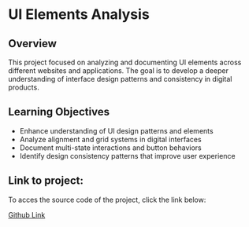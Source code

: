 # UI Elements Analysis 
## Overview
This project focused on analyzing and documenting UI elements across different websites and applications. The goal is to develop a deeper understanding of interface design patterns and consistency in digital products.

## Learning Objectives

- Enhance understanding of UI design patterns and elements
- Analyze alignment and grid systems in digital interfaces
- Document multi-state interactions and button behaviors
- Identify design consistency patterns that improve user experience
## Link to project:
To acces the source code of the project, click the link below:

[Github Link](https://github.com/steodhiambo/rules.git)
